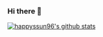 ### Hi there 👋

<!--
**happyssun96/happyssun96** is a ✨ _special_ ✨ repository because its `README.md` (this file) appears on your GitHub profile.

Here are some ideas to get you started:

- 🔭 I’m currently working on ...
- 🌱 I’m currently learning ...
- 👯 I’m looking to collaborate on ...
- 🤔 I’m looking for help with ...
- 💬 Ask me about ...
- 📫 How to reach me: ...
- 😄 Pronouns: ...
- ⚡ Fun fact: ...
-->
  [![happyssun96's github stats](https://github-readme-stats.vercel.app/api?username=happyssun96)](https://github.com/anuraghazra/github-readme-stats)
